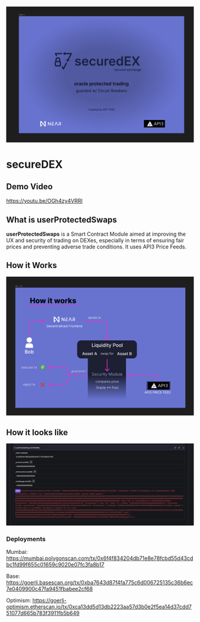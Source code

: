 ![How](/images/context.png)

# secureDEX

## Demo Video
https://youtu.be/OGh4zy4VRRI



## What is userProtectedSwaps
**userProtectedSwaps** is a Smart Contract Module aimed at improving the UX and security of trading on DEXes, especially in terms of ensuring fair prices and preventing adverse trade conditions. It uses API3 Price Feeds.

## How it Works
![How](/images/how.png)

## How it looks like
![Look](/images/swaps.png)


### Deployments
Mumbai: https://mumbai.polygonscan.com/tx/0x6f4f834204db71e8e78fcbd55d43cdbc1fd99f655c01659c9020e07fc3fa8b17

Base: https://goerli.basescan.org/tx/0xba7643d87f4fa775c6d006725135c36b6ec7e0409900c47fa9451fbabee2cf68

Optimism: https://goerli-optimism.etherscan.io/tx/0xca13dd5d13db2223aa57d3b0e2f5ea14d37cdd751077d665b783f3911fb5b649

